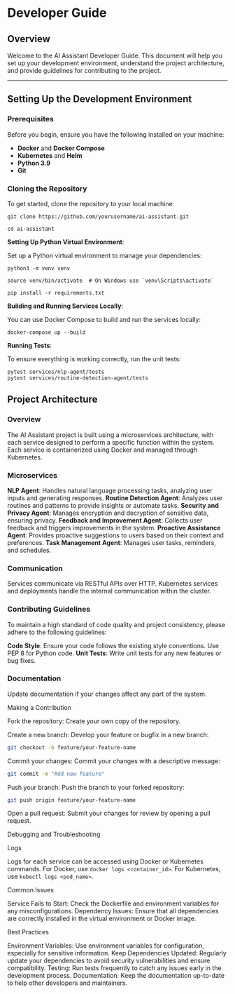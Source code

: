 # Developer Guide

## Overview

Welcome to the AI Assistant Developer Guide. This document will help you set up your development environment, understand the project architecture, and provide guidelines for contributing to the project.

---

## Setting Up the Development Environment

### Prerequisites

Before you begin, ensure you have the following installed on your machine:

- **Docker** and **Docker Compose**
- **Kubernetes** and **Helm**
- **Python 3.9**
- **Git**

### Cloning the Repository

To get started, clone the repository to your local machine:

```
git clone https://github.com/yourusername/ai-assistant.git

cd ai-assistant
```

**Setting Up Python Virtual Environment**:

Set up a Python virtual environment to manage your dependencies:

```
python3 -m venv venv

source venv/bin/activate  # On Windows use `venv\Scripts\activate`

pip install -r requirements.txt
```

**Building and Running Services Locally**:

You can use Docker Compose to build and run the services locally:

```
docker-compose up --build
```

**Running Tests**:

To ensure everything is working correctly, run the unit tests:

```
pytest services/nlp-agent/tests
pytest services/routine-detection-agent/tests
```

## Project Architecture

### Overview

The AI Assistant project is built using a microservices architecture, with each service designed to perform a specific function within the system. Each service is containerized using Docker and managed through Kubernetes.

### Microservices

**NLP Agent**: Handles natural language processing tasks, analyzing user inputs and generating responses.
**Routine Detection Agent**: Analyzes user routines and patterns to provide insights or automate tasks.
**Security and Privacy Agent**: Manages encryption and decryption of sensitive data, ensuring privacy.
**Feedback and Improvement Agent**: Collects user feedback and triggers improvements in the system.
**Proactive Assistance Agent**: Provides proactive suggestions to users based on their context and preferences.
**Task Management Agent**: Manages user tasks, reminders, and schedules.

### Communication

Services communicate via RESTful APIs over HTTP.
Kubernetes services and deployments handle the internal communication within the cluster.

### Contributing Guidelines

To maintain a high standard of code quality and project consistency, please adhere to the following guidelines:

**Code Style**: Ensure your code follows the existing style conventions. Use PEP 8 for Python code.
**Unit Tests**: Write unit tests for any new features or bug fixes.

### Documentation

Update documentation if your changes affect any part of the system.

Making a Contribution

Fork the repository: Create your own copy of the repository.

Create a new branch: Develop your feature or bugfix in a new branch:

```bash
git checkout -b feature/your-feature-name
```

Commit your changes: Commit your changes with a descriptive message:

```bash
git commit -m "Add new feature"
```

Push your branch: Push the branch to your forked repository:

```bash
git push origin feature/your-feature-name
```

Open a pull request: Submit your changes for review by opening a pull request.

Debugging and Troubleshooting

Logs

Logs for each service can be accessed using Docker or Kubernetes commands. For Docker, use `docker logs <container_id>`. For Kubernetes, use `kubectl logs <pod_name>`.

Common Issues

Service Fails to Start: Check the Dockerfile and environment variables for any misconfigurations.
Dependency Issues: Ensure that all dependencies are correctly installed in the virtual environment or Docker image.

Best Practices

Environment Variables: Use environment variables for configuration, especially for sensitive information.
Keep Dependencies Updated: Regularly update your dependencies to avoid security vulnerabilities and ensure compatibility.
Testing: Run tests frequently to catch any issues early in the development process.
Documentation: Keep the documentation up-to-date to help other developers and maintainers.
